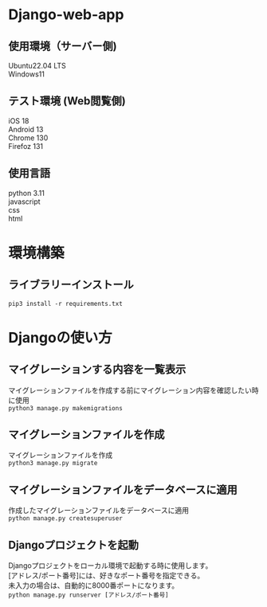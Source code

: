 # Django-web-app

## 使用環境（サーバー側)
Ubuntu22.04 LTS <br>
Windows11

## テスト環境 (Web閲覧側)
iOS 18 <br>
Android 13 <br>
Chrome 130 <br>
Firefoz 131 <br>

## 使用言語
python 3.11<br>
javascript<br>
css<br>
html<br>


# 環境構築
## ライブラリーインストール
`pip3 install -r requirements.txt`<br>

# Djangoの使い方
## マイグレーションする内容を一覧表示
マイグレーションファイルを作成する前にマイグレーション内容を確認したい時に使用<br>
`python3 manage.py makemigrations`
## マイグレーションファイルを作成
マイグレーションファイルを作成<br>
`python3 manage.py migrate`
## マイグレーションファイルをデータベースに適用
作成したマイグレーションファイルをデータベースに適用<bR>
`python manage.py createsuperuser`
## Djangoプロジェクトを起動
Djangoプロジェクトをローカル環境で起動する時に使用します。<br>
[アドレス/ポート番号]には、好きなポート番号を指定できる。<br>
未入力の場合は、自動的に8000番ポートになります。<br>
`python manage.py runserver [アドレス/ポート番号]`
